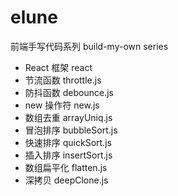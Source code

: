 # elune

前端手写代码系列 build-my-own series

- React 框架 react
- 节流函数 throttle.js
- 防抖函数 debounce.js
- new 操作符 new.js
- 数组去重 arrayUniq.js
- 冒泡排序 bubbleSort.js
- 快速排序 quickSort.js
- 插入排序 insertSort.js
- 数组扁平化 flatten.js
- 深拷贝 deepClone.js

